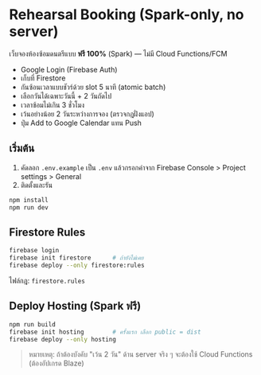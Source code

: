 
# Rehearsal Booking (Spark-only, no server)

เว็บจองห้องซ้อมดนตรีแบบ **ฟรี 100%** (Spark) — ไม่มี Cloud Functions/FCM
- Google Login (Firebase Auth)
- เก็บที่ Firestore
- กันซ้อนเวลาแบบชัวร์ด้วย slot 5 นาที (atomic batch)
- เลือกวันได้เฉพาะวันนี้ + 2 วันถัดไป
- เวลาซ้อมไม่เกิน 3 ชั่วโมง
- เว้นอย่างน้อย 2 วันระหว่างการจอง (ตรวจกฎฝั่งแอป)
- ปุ่ม Add to Google Calendar แทน Push

## เริ่มต้น
1) คัดลอก `.env.example` เป็น `.env` แล้วกรอกค่าจาก Firebase Console > Project settings > General
2) ติดตั้งและรัน
```bash
npm install
npm run dev
```

## Firestore Rules
```bash
firebase login
firebase init firestore      # ถ้ายังไม่เคย
firebase deploy --only firestore:rules
```
ไฟล์กฎ: `firestore.rules`

## Deploy Hosting (Spark ฟรี)
```bash
npm run build
firebase init hosting        # ครั้งแรก เลือก public = dist
firebase deploy --only hosting
```

> หมายเหตุ: ถ้าต้องบังคับ "เว้น 2 วัน" ด้าน server จริง ๆ จะต้องใช้ Cloud Functions (ต้องอัปเกรด Blaze)
